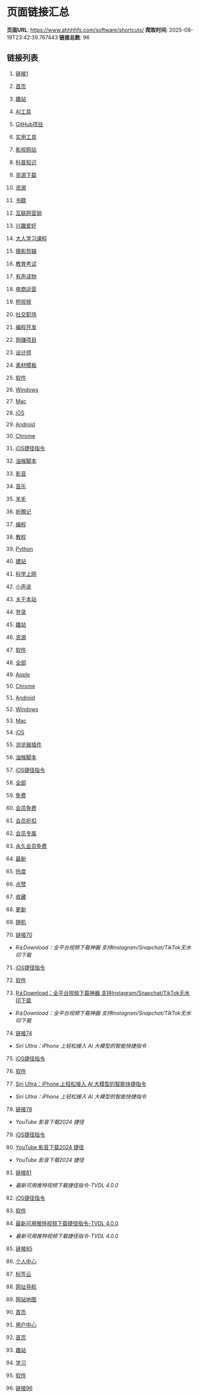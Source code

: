 # 页面链接汇总

**页面URL**: https://www.ahhhhfs.com/software/shortcuts/
**爬取时间**: 2025-08-19T23:42:39.767443
**链接总数**: 96

## 链接列表

1. [链接1](https://www.ahhhhfs.com/)

2. [首页](https://www.ahhhhfs.com/)

3. [趣站](https://www.ahhhhfs.com/funny_site/)

4. [AI工具](https://www.ahhhhfs.com/funny_site/ai-tool/)

5. [GitHub项目](https://www.ahhhhfs.com/funny_site/github%e9%a1%b9%e7%9b%ae/)

6. [实用工具](https://www.ahhhhfs.com/funny_site/utilities/)

7. [影视网站](https://www.ahhhhfs.com/funny_site/%e5%bd%b1%e8%a7%86%e7%bd%91%e7%ab%99/)

8. [科普知识](https://www.ahhhhfs.com/funny_site/%e7%a7%91%e6%99%ae%e7%9f%a5%e8%af%86/)

9. [资源下载](https://www.ahhhhfs.com/funny_site/%e8%b5%84%e6%ba%90%e4%b8%8b%e8%bd%bd/)

10. [资源](https://www.ahhhhfs.com/recourse/)

11. [书籍](https://www.ahhhhfs.com/recourse/%e4%b9%a6%e7%b1%8d/)

12. [互联网营销](https://www.ahhhhfs.com/recourse/internet-marketing/)

13. [兴趣爱好](https://www.ahhhhfs.com/recourse/%e5%85%b4%e8%b6%a3%e7%88%b1%e5%a5%bd/)

14. [大人学习课程](https://www.ahhhhfs.com/recourse/%e5%a4%a7%e4%ba%ba%e5%ad%a6%e4%b9%a0%e8%af%be%e7%a8%8b/)

15. [摄影剪辑](https://www.ahhhhfs.com/recourse/%e6%91%84%e5%bd%b1%e5%89%aa%e8%be%91/)

16. [教育考试](https://www.ahhhhfs.com/recourse/%e6%95%99%e8%82%b2%e8%80%83%e8%af%95/)

17. [有声读物](https://www.ahhhhfs.com/recourse/%e6%9c%89%e5%a3%b0%e8%af%bb%e7%89%a9/)

18. [电商运营](https://www.ahhhhfs.com/recourse/%e7%94%b5%e5%95%86%e8%bf%90%e8%90%a5/)

19. [短视频](https://www.ahhhhfs.com/recourse/%e7%9f%ad%e8%a7%86%e9%a2%91/)

20. [社交职场](https://www.ahhhhfs.com/recourse/%e7%a4%be%e4%ba%a4%e8%81%8c%e5%9c%ba/)

21. [编程开发](https://www.ahhhhfs.com/recourse/programming-development/)

22. [网赚项目](https://www.ahhhhfs.com/recourse/online-earning-projects/)

23. [设计师](https://www.ahhhhfs.com/recourse/%e8%ae%be%e8%ae%a1%e5%b8%88/)

24. [素材模板](https://www.ahhhhfs.com/recourse/material-template/)

25. [软件](https://www.ahhhhfs.com/software/)

26. [Windows](https://www.ahhhhfs.com/software/windows/)

27. [Mac](https://www.ahhhhfs.com/software/mac/)

28. [iOS](https://www.ahhhhfs.com/software/apple/)

29. [Android](https://www.ahhhhfs.com/software/android/)

30. [Chrome](https://www.ahhhhfs.com/software/chrome/)

31. [iOS捷径指令](https://www.ahhhhfs.com/software/shortcuts/)

32. [油猴脚本](https://www.ahhhhfs.com/software/greasy-fork/)

33. [影音](https://www.ahhhhfs.com/film-and-music/)

34. [音乐](https://www.ahhhhfs.com/film-and-music/music/)

35. [羊毛](https://www.ahhhhfs.com/wool/)

36. [折腾记](https://www.ahhhhfs.com/toss/)

37. [编程](https://www.ahhhhfs.com/toss/code/)

38. [教程](https://www.ahhhhfs.com/toss/learn/)

39. [Python](https://www.ahhhhfs.com/toss/python/)

40. [建站](https://www.ahhhhfs.com/toss/wordpress/)

41. [科学上网](https://www.ahhhhfs.com/toss/vpn/)

42. [小声说](https://www.ahhhhfs.com/say/)

43. [关于本站](https://www.ahhhhfs.com/about-me/)

44. [登录](https://www.ahhhhfs.com/login?redirect_to=https%3A%2F%2Fwww.ahhhhfs.com%2Fsoftware%2Fshortcuts%2F)

45. [趣站](https://www.ahhhhfs.com/funny_site/)

46. [资源](https://www.ahhhhfs.com/recourse/)

47. [软件](https://www.ahhhhfs.com/software/)

48. [全部](https://www.ahhhhfs.com/software/)

49. [Apple](https://www.ahhhhfs.com/software/apple/)

50. [Chrome](https://www.ahhhhfs.com/software/chrome/)

51. [Android](https://www.ahhhhfs.com/software/android/)

52. [Windows](https://www.ahhhhfs.com/software/windows/)

53. [Mac](https://www.ahhhhfs.com/software/mac/)

54. [iOS](https://www.ahhhhfs.com/software/ios/)

55. [浏览器插件](https://www.ahhhhfs.com/software/%e6%b5%8f%e8%a7%88%e5%99%a8%e6%8f%92%e4%bb%b6/)

56. [油猴脚本](https://www.ahhhhfs.com/software/greasy-fork/)

57. [iOS捷径指令](https://www.ahhhhfs.com/software/shortcuts/)

58. [全部](https://www.ahhhhfs.com/software/shortcuts/?price=all)

59. [免费](https://www.ahhhhfs.com/software/shortcuts/?price=free)

60. [会员免费](https://www.ahhhhfs.com/software/shortcuts/?price=vip_free)

61. [会员折扣](https://www.ahhhhfs.com/software/shortcuts/?price=vip_rate)

62. [会员专属](https://www.ahhhhfs.com/software/shortcuts/?price=vip_only)

63. [永久会员免费](https://www.ahhhhfs.com/software/shortcuts/?price=boosvip_free)

64. [最新](https://www.ahhhhfs.com/software/shortcuts/?orderby=date)

65. [热度](https://www.ahhhhfs.com/software/shortcuts/?orderby=views)

66. [点赞](https://www.ahhhhfs.com/software/shortcuts/?orderby=likes)

67. [收藏](https://www.ahhhhfs.com/software/shortcuts/?orderby=follow_num)

68. [更新](https://www.ahhhhfs.com/software/shortcuts/?orderby=modified)

69. [随机](https://www.ahhhhfs.com/software/shortcuts/?orderby=rand)

70. [链接70](https://www.ahhhhfs.com/68510/)
   - *R⤓Download：全平台视频下载神器 支持Instagram/Snapchat/TikTok无水印下载*

71. [iOS捷径指令](https://www.ahhhhfs.com/software/shortcuts/)

72. [软件](https://www.ahhhhfs.com/software/)

73. [R⤓Download：全平台视频下载神器 支持Instagram/Snapchat/TikTok无水印下载](https://www.ahhhhfs.com/68510/)
   - *R⤓Download：全平台视频下载神器 支持Instagram/Snapchat/TikTok无水印下载*

74. [链接74](https://www.ahhhhfs.com/68141/)
   - *Siri Ultra：iPhone 上轻松接入 AI 大模型的智能快捷指令*

75. [iOS捷径指令](https://www.ahhhhfs.com/software/shortcuts/)

76. [软件](https://www.ahhhhfs.com/software/)

77. [Siri Ultra：iPhone 上轻松接入 AI 大模型的智能快捷指令](https://www.ahhhhfs.com/68141/)
   - *Siri Ultra：iPhone 上轻松接入 AI 大模型的智能快捷指令*

78. [链接78](https://www.ahhhhfs.com/57401/)
   - *YouTube 影音下载2024 捷径*

79. [iOS捷径指令](https://www.ahhhhfs.com/software/shortcuts/)

80. [YouTube 影音下载2024 捷径](https://www.ahhhhfs.com/57401/)
   - *YouTube 影音下载2024 捷径*

81. [链接81](https://www.ahhhhfs.com/45569/)
   - *最新可用推特视频下载捷径指令-TVDL 4.0.0*

82. [iOS捷径指令](https://www.ahhhhfs.com/software/shortcuts/)

83. [软件](https://www.ahhhhfs.com/software/)

84. [最新可用推特视频下载捷径指令-TVDL 4.0.0](https://www.ahhhhfs.com/45569/)
   - *最新可用推特视频下载捷径指令-TVDL 4.0.0*

85. [链接85](https://www.ahhhhfs.com/)

86. [个人中心](https://www.ahhhhfs.com/user)

87. [标签云](https://www.ahhhhfs.com/tags)

88. [网址导航](https://www.ahhhhfs.com/links)

89. [网站地图](https://www.ahhhhfs.com/sitemap_index.xml)

90. [首页](https://www.ahhhhfs.com/)

91. [用户中心](https://www.ahhhhfs.com/user)

92. [首页](https://www.ahhhhfs.com)

93. [趣站](https://www.ahhhhfs.com/funny_site/)

94. [学习](https://www.ahhhhfs.com/recourse/)

95. [软件](https://www.ahhhhfs.com/software/)

96. [链接96](https://www.ahhhhfs.com/)
